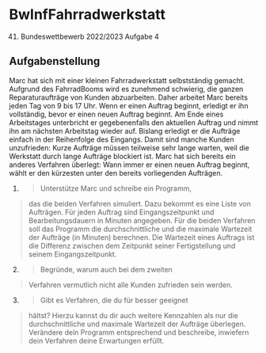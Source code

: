 # BwInfFahrradwerkstatt
41. Bundeswettbewerb 2022/2023 Aufgabe 4

## Aufgabenstellung
Marc hat sich mit einer kleinen Fahrradwerkstatt
selbstständig gemacht. Aufgrund des FahrradBooms wird es zunehmend schwierig, die ganzen
Reparaturaufträge von Kunden abzuarbeiten.
Daher arbeitet Marc bereits jeden Tag von 9 bis
17 Uhr. Wenn er einen Auftrag beginnt, erledigt
er ihn vollständig, bevor er einen neuen Auftrag
beginnt. Am Ende eines Arbeitstages unterbricht er
gegebenenfalls den aktuellen Auftrag und nimmt
ihn am nächsten Arbeitstag wieder auf.
Bislang erledigt er die Aufträge einfach in der Reihenfolge des Eingangs. Damit sind manche Kunden
unzufrieden: Kurze Aufträge müssen teilweise sehr
lange warten, weil die Werkstatt durch lange
Aufträge blockiert ist. Marc hat sich bereits ein
anderes Verfahren überlegt: Wann immer er einen
neuen Auftrag beginnt, wählt er den kürzesten
unter den bereits vorliegenden Aufträgen.

1) > Unterstütze Marc und schreibe ein Programm,
> das die beiden Verfahren simuliert. Dazu bekommt
> es eine Liste von Aufträgen. Für jeden Auftrag sind
> Eingangszeitpunkt und Bearbeitungsdauern in
> Minuten angegeben. Für die beiden Verfahren soll
> das Programm die durchschnittliche und die maximale
> Wartezeit der Aufträge (in Minuten) berechnen. Die
> Wartezeit eines Auftrags ist die Differenz zwischen
> dem Zeitpunkt seiner Fertigstellung und seinem
> Eingangszeitpunkt.
2) > Begründe, warum auch bei dem zweiten
> Verfahren vermutlich nicht alle Kunden zufrieden
> sein werden.
3) > Gibt es Verfahren, die du für besser geeignet
> hältst? Hierzu kannst du dir auch weitere Kennzahlen als nur die durchschnittliche und maximale
> Wartezeit der Aufträge überlegen. Verändere dein
> Programm entsprechend und beschreibe, inwiefern
> dein Verfahren deine Erwartungen erfüllt.
